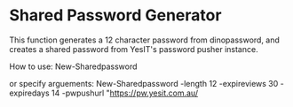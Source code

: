 # Shared Password Generator
This function generates a 12 character password from dinopassword, and creates a shared password from YesIT's password pusher instance.

How to use:
New-Sharedpassword

or specify arguements:
New-Sharedpassword -length 12 -expireviews 30 -expiredays 14 -pwpushurl "https://pw.yesit.com.au/
